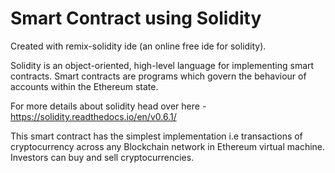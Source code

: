 # Smart Contract using Solidity

Created with remix-solidity ide (an online free ide for solidity).

Solidity is an object-oriented, high-level language for implementing smart contracts. Smart contracts are programs which govern the behaviour of accounts within the Ethereum state.

For more details about solidity head over here - https://solidity.readthedocs.io/en/v0.6.1/

This smart contract has the simplest implementation i.e transactions of cryptocurrency across any Blockchain network in Ethereum virtual machine. Investors can buy and sell cryptocurrencies. 